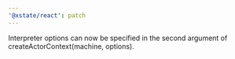 ```yaml
---
'@xstate/react': patch
---
```


Interpreter options can now be specified in the second argument of createActorContext(machine, options).
